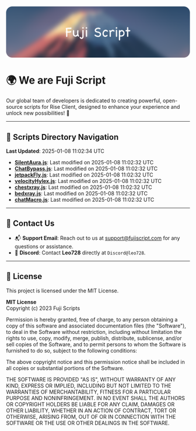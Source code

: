 ![Banner](.github/b.webp)

# 🌍 **We are Fuji Script**

Our global team of developers is dedicated to creating powerful, open-source scripts for Rise Client, designed to enhance your experience and unlock new possibilities! 🌟

---
<!-- SCRIPTS_NAVIGATION_START -->
## 📂 **Scripts Directory Navigation**

**Last Updated**: 2025-01-08 11:02:34 UTC

- **[SilentAura.js](scripts/SilentAura.js)**: Last modified on 2025-01-08 11:02:32 UTC
- **[ChatBypass.js](scripts/ChatBypass.js)**: Last modified on 2025-01-08 11:02:32 UTC
- **[jetpackFly.js](scripts/jetpackFly.js)**: Last modified on 2025-01-08 11:02:32 UTC
- **[velocityHylex.js](scripts/velocityHylex.js)**: Last modified on 2025-01-08 11:02:32 UTC
- **[chestxray.js](scripts/chestxray.js)**: Last modified on 2025-01-08 11:02:32 UTC
- **[bedxray.js](scripts/bedxray.js)**: Last modified on 2025-01-08 11:02:32 UTC
- **[chatMacro.js](scripts/chatMacro.js)**: Last modified on 2025-01-08 11:02:32 UTC

<!-- SCRIPTS_NAVIGATION_END -->

---

## 💬 **Contact Us**  
- 📬 **Support Email**: Reach out to us at [support@fujiscript.com](mailto:support@fujiscript.com) for any questions or assistance.  
- 💬 **Discord**: Contact **Leo728** directly at `Discord@leo728`.

---

## 📜 **License**

This project is licensed under the MIT License.  

**MIT License**  
Copyright (c) 2023 Fuji Scripts  

Permission is hereby granted, free of charge, to any person obtaining a copy of this software and associated documentation files (the "Software"), to deal in the Software without restriction, including without limitation the rights to use, copy, modify, merge, publish, distribute, sublicense, and/or sell copies of the Software, and to permit persons to whom the Software is furnished to do so, subject to the following conditions:  

The above copyright notice and this permission notice shall be included in all copies or substantial portions of the Software.  

THE SOFTWARE IS PROVIDED "AS IS", WITHOUT WARRANTY OF ANY KIND, EXPRESS OR IMPLIED, INCLUDING BUT NOT LIMITED TO THE WARRANTIES OF MERCHANTABILITY, FITNESS FOR A PARTICULAR PURPOSE AND NONINFRINGEMENT. IN NO EVENT SHALL THE AUTHORS OR COPYRIGHT HOLDERS BE LIABLE FOR ANY CLAIM, DAMAGES OR OTHER LIABILITY, WHETHER IN AN ACTION OF CONTRACT, TORT OR OTHERWISE, ARISING FROM, OUT OF OR IN CONNECTION WITH THE SOFTWARE OR THE USE OR OTHER DEALINGS IN THE SOFTWARE.  
